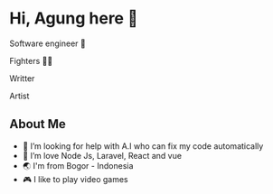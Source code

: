 # Hi, Agung here 👋

Software engineer :robot:

Fighters :climbing_man:

Writter 

Artist

## About Me

- 🤔 I’m looking for help with A.I who can fix my code automatically
- 🌱 I’m love Node Js, Laravel, React and vue
- :earth_asia: I'm from Bogor - Indonesia
- :video_game: I like to play video games




